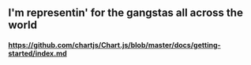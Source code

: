 ## I'm representin' for the gangstas all across the world

#### https://github.com/chartjs/Chart.js/blob/master/docs/getting-started/index.md
